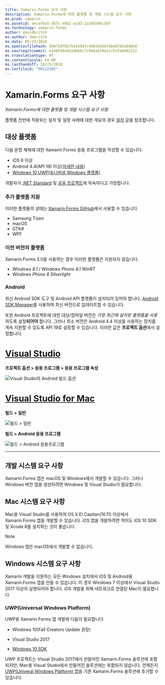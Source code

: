 ```yaml
---
title: Xamarin.Forms 요구 사항
description: Xamarin.Forms에 대한 플랫폼 및 개발 시스템 요구 사항
ms.prod: xamarin
ms.assetid: eecaf6a5-567c-49b2-ac83-2a195596c5bf
ms.technology: xamarin-forms
author: davidbritch
ms.author: dabritch
ms.date: 05/23/2018
ms.openlocfilehash: 504f20f6575e559d7c4965643b74b407d5e84de8
ms.sourcegitcommit: e268fd44422d0bbc7c944a678e2cc633a0493122
ms.translationtype: HT
ms.contentlocale: ko-KR
ms.lasthandoff: 10/25/2018
ms.locfileid: "50112365"
---
```

# <a name="xamarinforms-requirements"></a>Xamarin.Forms 요구 사항

_Xamarin.Forms에 대한 플랫폼 및 개발 시스템 요구 사항._

플랫폼 전반에 적용되는 설치 및 설정 사례에 대한 개요의 경우 [설치](~/cross-platform/get-started/installation/index.md) 글을 참조합니다.

## <a name="target-platforms"></a>대상 플랫폼

다음 운영 체제에 대한 Xamarin.Forms 응용 프로그램을 작성할 수 있습니다.

- iOS 8 이상
- Android 4.4(API 19) 이상([자세한 내용](#android))
- [Windows 10 UWP(유니버설 Windows 플랫폼)](#windows10)

개발자가 [.NET Standard](~/cross-platform/app-fundamentals/net-standard.md) 및 [공유 프로젝트](~/cross-platform/app-fundamentals/shared-projects.md)에 익숙하다고 가정합니다.

### <a name="additional-platform-support"></a>추가 플랫폼 지원

이러한 플랫폼의 상태는 [Xamarin.Forms GitHub](https://github.com/xamarin/Xamarin.Forms/wiki/Platform-Support)에서 사용할 수 있습니다.

- Samsung Tizen
- macOS
- GTK#
- WPF

### <a name="platforms-from-earlier-versions"></a>이전 버전의 플랫폼

Xamarin.Forms 3.0을 사용하는 경우 이러한 플랫폼은 지원되지 않습니다.

- *Windows 8.1 / Windows Phone 8.1 WinRT*
- *Windows Phone 8 Silverlight*

### <a name="android"></a>Android

최신 Android SDK 도구 및 Android API 플랫폼이 설치되어 있어야 합니다. [Android SDK Manager](~/android/get-started/installation/android-sdk.md)를 사용하여 최신 버전으로 업데이트할 수 있습니다.

또한 Android 프로젝트에 대한 대상/컴파일 버전은 *가장 최근에 설치된 플랫폼을 사용*하도록 설정**되어야** 합니다. 그러나 최소 버전은 Android 4.4 이상을 사용하는 장치를 계속 지원할 수 있도록 API 19로 설정할 수 있습니다. 이러한 값은 **프로젝트 옵션**에서 설정합니다.

# <a name="visual-studiotabwindows"></a>[Visual Studio](#tab/windows)

**프로젝트 옵션 > 응용 프로그램 > 응용 프로그램 속성**

![](installation-images/options-android-vs-sml.png "Visual Studio의 Android 빌드 옵션")

# <a name="visual-studio-for-mactabmacos"></a>[Visual Studio for Mac](#tab/macos)

**빌드 > 일반**

![](installation-images/options-general-sml.png "빌드 > 일반")

**빌드 > Android 응용 프로그램**

![](installation-images/options-android-sml.png "빌드 > Android 응용프로그램")

-----

## <a name="development-system-requirements"></a>개발 시스템 요구 사항

Xamarin.Forms 앱은 macOS 및 Windows에서 개발할 수 있습니다. 그러나 Windows 버전 앱을 생성하려면 Windows 및 Visual Studio가 필요합니다.

## <a name="mac-system-requirements"></a>Mac 시스템 요구 사항

Mac용 Visual Studio를 사용하여 OS X El Capitan(10.11) 이상에서 Xamarin.Forms 앱을 개발할 수 있습니다. iOS 앱을 개발하려면 적어도 iOS 10 SDK 및 Xcode 8를 설치하는 것이 좋습니다.

> [!NOTE]
>  Windows 앱은 macOS에서 개발할 수 없습니다.

## <a name="windows-system-requirements"></a>Windows 시스템 요구 사항

Xamarin 개발을 지원하는 모든 Windows 설치에서 iOS 및 Android용 Xamarin.Forms 앱을 만들 수 있습니다. 이 경우 Windows 7 이상에서 Visual Studio 2017 이상이 실행되어야 합니다. iOS 개발을 위해 네트워크로 연결된 Mac이 필요합니다.

<a name="windows10" />

### <a name="universal-windows-platform-uwp"></a>UWP(Universal Windows Platform)

UWP용 Xamarin.Forms 앱 개발에 다음이 필요합니다.

- Windows 10(Fall Creators Update 권장)

- Visual Studio 2017

- [Windows 10 SDK](https://dev.windows.com/downloads/windows-10-sdk)

UWP 프로젝트는 Visual Studio 2017에서 만들어진 Xamarin.Forms 솔루션에 포함되지만, Mac용 Visual Studio에서 만들어진 솔루션에는 포함되지 않습니다.
언제든지 [UWP(Univeral Windows Platform) 앱](~/xamarin-forms/platform/windows/installation/index.md)을 기존 Xamarin.Forms 솔루션에 추가할 수 있습니다.
